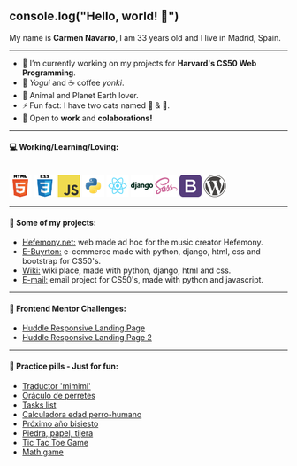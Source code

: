 ## console.log("Hello, world! 👋") 

My name is **Carmen Navarro**, I am 33 years old and I live in Madrid, Spain.

---

- 🔭 I’m currently working on my projects for **Harvard's CS50 Web Programming**.
- 🧘  *Yogui* and :coffee: coffee *yonki*.
- 🦔 Animal and Planet Earth lover.
- ⚡ Fun fact: I have two cats named 🥥 & 🍍.
- 👾 Open to **work** and **colaborations!**

---
#### :computer: Working/Learning/Loving:
<br>
<img width="40px" src="https://raw.githubusercontent.com/github/explore/80688e429a7d4ef2fca1e82350fe8e3517d3494d/topics/html/html.png" /> <img width="40px" src="https://raw.githubusercontent.com/github/explore/80688e429a7d4ef2fca1e82350fe8e3517d3494d/topics/css/css.png" /> <img width="40px" src="https://raw.githubusercontent.com/github/explore/80688e429a7d4ef2fca1e82350fe8e3517d3494d/topics/javascript/javascript.png" /> <img width="40px" src="https://raw.githubusercontent.com/github/explore/80688e429a7d4ef2fca1e82350fe8e3517d3494d/topics/python/python.png" /> <img width="40px" src="https://raw.githubusercontent.com/github/explore/80688e429a7d4ef2fca1e82350fe8e3517d3494d/topics/react/react.png" /> <img width="40px" src="https://raw.githubusercontent.com/github/explore/80688e429a7d4ef2fca1e82350fe8e3517d3494d/topics/django/django.png" /> <img width="40px" src="https://raw.githubusercontent.com/github/explore/80688e429a7d4ef2fca1e82350fe8e3517d3494d/topics/sass/sass.png" /> <img width="40px" src="https://raw.githubusercontent.com/github/explore/80688e429a7d4ef2fca1e82350fe8e3517d3494d/topics/bootstrap/bootstrap.png" /> <img width="40px" src="https://raw.githubusercontent.com/github/explore/80688e429a7d4ef2fca1e82350fe8e3517d3494d/topics/wordpress/wordpress.png" />



---

#### :floppy_disk: Some of my projects:

* [Hefemony.net:](https://hefemony.net/) web made ad hoc for the music creator Hefemony.
* [E-Buyrton:](https://www.youtube.com/watch?v=4Z6MMewrcQE&t=111s) e-commerce made with python, django, html, css and bootstrap for CS50's.
* [Wiki:](https://www.youtube.com/watch?v=L8a4by6LURU) wiki place, made with python, django, html and css.
* [E-mail:](https://www.youtube.com/watch?v=1ZvmbUTGFBo&t) email project for CS50's, made with python and javascript.

---

#### :pushpin: Frontend Mentor Challenges:

* [Huddle Responsive Landing Page](https://fm-entor-challenge2.cartxu.vercel.app/)
* [Huddle Responsive Landing Page 2](https://landing.cartxu.vercel.app/)

---

#### :pill: Practice pills   - Just for fun:

  * [Traductor 'mimimi'](https://cartxu.github.io/javascript-random/mimimi.html)
  * [Oráculo de perretes](https://cartxu.github.io/javascript-random/queperro.html)
  * [Tasks list](https://cartxu.github.io/javascript-random/tasks.html)
  * [Calculadora edad perro-humano](https://cartxu.github.io/javascript-random/edadperro.html)
  * [Próximo año bisiesto](https://cartxu.github.io/javascript-random/bisiesto.html)
  * [Piedra, papel, tijera](https://cartxu.github.io/javascript-random/papelpiedratijeras.html)
  * [Tic Tac Toe Game](https://cartxu.github.io/react-practice/tictactoe)
  * [Math game](https://cartxu.github.io/react-practice/game)
  

